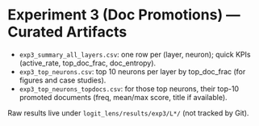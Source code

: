 # Experiment 3 (Doc Promotions) — Curated Artifacts

- `exp3_summary_all_layers.csv`: one row per (layer, neuron); quick KPIs (active_rate, top_doc_frac, doc_entropy).
- `exp3_top_neurons.csv`: top 10 neurons per layer by top_doc_frac (for figures and case studies).
- `exp3_top_neurons_topdocs.csv`: for those top neurons, their top-10 promoted documents (freq, mean/max score, title if available).

Raw results live under `logit_lens/results/exp3/L*/` (not tracked by Git).
